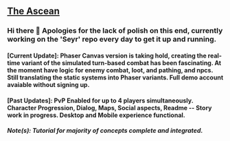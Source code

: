 ## [The Ascean](https://achreo.vercel.app/)
### Hi there 👋 Apologies for the lack of polish on this end, currently working on the 'Seyr' repo every day to get it up and running.

#### [Current Update]: Phaser Canvas version is taking hold, creating the real-time variant of the simulated turn-based combat has been fascinating. At the moment have logic for enemy combat, loot, and pathing, and npcs. Still translating the static systems into Phaser variants. Full demo account avaiable without signing up.
#### [Past Updates]: PvP Enabled for up to 4 players simultaneously. Character Progression, Dialog, Maps, Social aspects, Readme -- Story work in progress. Desktop and Mobile experience functional.
##### Note(s): Tutorial for majority of concepts complete and integrated.

<!--
**Daethos/Daethos** is a ✨ _special_ ✨ repository because its `README.md` (this file) appears on your GitHub profile.

Here are some ideas to get you started:

- 🔭 I’m currently working on ...
- 🌱 I’m currently learning ...
- 👯 I’m looking to collaborate on ...
- 🤔 I’m looking for help with ...
- 💬 Ask me about ...
- 📫 How to reach me: ...
- 😄 Pronouns: ...
- ⚡ Fun fact: ...
-->
